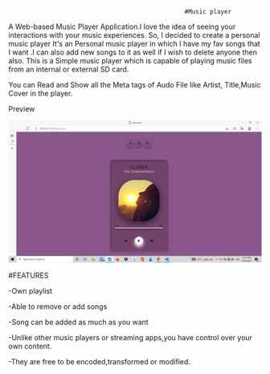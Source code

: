                                                      #Music player
A Web-based Music Player Application.I love the idea of seeing your interactions with your music experiences. So, I decided to create a personal music player
It's an Personal music player in which I have my fav songs that I want .I can also add new songs to it as well if I wish to delete anyone then also.
This is a Simple music player which is capable of playing music files from an internal or external SD card. 

You can Read and Show all the Meta tags of Audo File like Artist, Title,Music Cover in the player.
 
 Preview
  
![](images/Screenshot%20(8).png)


#FEATURES

-Own playlist

-Able to remove or add songs

-Song can be added as much as you want

-Unlike other music players or streaming apps,you have control over your own content.

-They are free to be encoded,transformed or modified. 



